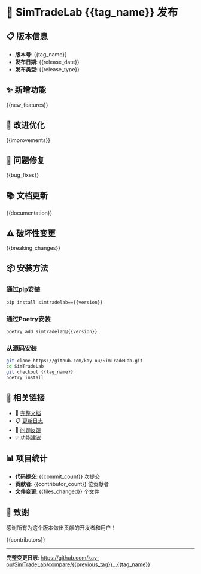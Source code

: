 # 🎉 SimTradeLab {{tag_name}} 发布

## 📋 版本信息
- **版本号**: {{tag_name}}
- **发布日期**: {{release_date}}
- **发布类型**: {{release_type}}

## ✨ 新增功能

{{new_features}}

## 🔧 改进优化

{{improvements}}

## 🐛 问题修复

{{bug_fixes}}

## 📚 文档更新

{{documentation}}

## ⚠️ 破坏性变更

{{breaking_changes}}

## 📦 安装方法

### 通过pip安装
```bash
pip install simtradelab=={{version}}
```

### 通过Poetry安装
```bash
poetry add simtradelab@{{version}}
```

### 从源码安装
```bash
git clone https://github.com/kay-ou/SimTradeLab.git
cd SimTradeLab
git checkout {{tag_name}}
poetry install
```

## 🔗 相关链接

- 📖 [完整文档](https://github.com/kay-ou/SimTradeLab/blob/{{tag_name}}/README.md)
- 📋 [更新日志](https://github.com/kay-ou/SimTradeLab/blob/{{tag_name}}/CHANGELOG.md)
- 🐛 [问题反馈](https://github.com/kay-ou/SimTradeLab/issues)
- 💡 [功能建议](https://github.com/kay-ou/SimTradeLab/issues/new?template=feature_request.md)

## 📊 项目统计

- **代码提交**: {{commit_count}} 次提交
- **贡献者**: {{contributor_count}} 位贡献者
- **文件变更**: {{files_changed}} 个文件

## 🙏 致谢

感谢所有为这个版本做出贡献的开发者和用户！

{{contributors}}

---

**完整变更日志**: https://github.com/kay-ou/SimTradeLab/compare/{{previous_tag}}...{{tag_name}}
